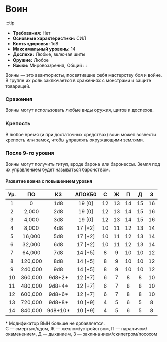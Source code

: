 # Воин

:::tip

- **Требования:** Нет
- **Основные характеристики:** СИЛ
- **Кость здоровья:** 1d8
- **Максимальный уровень:** 14
- **Доспехи:** Любые, включая щиты
- **Оружие:** Любое
- **Языки:** Мировоззрения, Общий
:::

Воины — это авантюристы, посвятившие себя мастерству боя и войне. В группе их роль заключается в сражениях с монстрами и защите товарищей.

### Сражения

Воины могут использовать любые виды оружия, щитов и доспехов.

### Крепость

В любое время (и при достаточных средствах) воин может возвести крепость или замок, чтобы управлять окружающими землями.

### После 9-го уровня

Воины могут получить титул, вроде барона или баронессы. Земля под их управлением будет называться баронством.

#### Развитие воина с повышением уровня

|  Ур.  |   ПО    |   КЗ    | АПОКБ0  |   C   |   Ж   |   П   |   Д   |   З   |
| :---: | :-----: | :-----: | :-----: | :---: | :---: | :---: | :---: | :---: |
|   1   |    0    |   1d8   | 19 [0]  |  12   |  13   |  14   |  15   |  16   |
|   2   |  2,000  |   2d8   | 19 [0]  |  12   |  13   |  14   |  15   |  16   |
|   3   |  4,000  |   3d8   | 19 [0]  |  12   |  13   |  14   |  15   |  16   |
|   4   |  8,000  |   4d8   | 17 [+2] |  10   |  11   |  12   |  13   |  14   |
|   5   | 16,000  |   5d8   | 17 [+2] |  10   |  11   |  12   |  13   |  14   |
|   6   | 32,000  |   6d8   | 17 [+2] |  10   |  11   |  12   |  13   |  14   |
|   7   | 64,000  |   7d8   | 14 [+5] |   8   |   9   |  10   |  10   |  12   |
|   8   | 120,000 |   8d8   | 14 [+5] |   8   |   9   |  10   |  10   |  12   |
|   9   | 240,000 |   9d8   | 14 [+5] |   8   |   9   |  10   |  10   |  12   |
|  10   | 360,000 | 9d8+2*  | 12 [+7] |   6   |   7   |   8   |   8   |  10   |
|  11   | 480,000 | 9d8+4*  | 12 [+7] |   6   |   7   |   8   |   8   |  10   |
|  12   | 600,000 | 9d8+6*  | 12 [+7] |   6   |   7   |   8   |   8   |  10   |
|  13   | 720,000 | 9d8+8*  | 10 [+9] |   4   |   5   |   6   |   5   |   8   |
|  14   | 840,000 | 9d8+10* | 10 [+9] |   4   |   5   |   6   |   5   |   8   |

<span class="micro">* Модификатор ВЫН больше не добавляется.<br>С — смертью/ядом, Ж — жезлом/устройством, П — параличом/окаменением, Д — дыханием, З — заклинанием/скипетром/посохом</span>